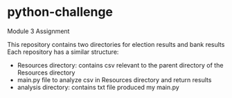 # python-challenge
Module 3 Assignment

This repository contains two directories for election results and bank results
Each repository has a similar structure:
  - Resources directory: contains csv relevant to the parent directory of the Resources directory
  - main.py file to analyze csv in Resources directory and return results
  - analysis directory: contains txt file produced my main.py
